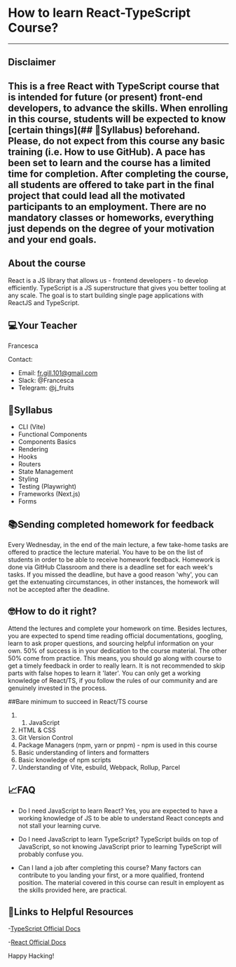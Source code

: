 # How to learn React-TypeScript Course?
-------------------
## Disclaimer
This is a free React with TypeScript course that is intended for future (or present) front-end developers, to advance the skills. When enrolling in this course, students will be expected to know [certain things](## 📝Syllabus) beforehand. Please, do not expect from this course any basic training (i.e. How to use GitHub). A pace has been set to learn and the course has a limited time for completion. After completing the course, all students are offered to take part in the final project that could lead all the motivated participants to an employment. There are no mandatory classes or homeworks, everything just depends on the degree of your motivation and your end goals.
-------------------
## About the course
React is a JS library that allows us - frontend developers - to develop efficiently. TypeScript is a JS superstructure that gives you better tooling at any scale. The goal is to start building single page applications with ReactJS and TypeScript.

## 💻Your Teacher
Francesca

Contact:

  + Email:   fr.gill.101@gmail.com
  + Slack:   @Francesca
  + Telegram:   @j_fruits

## 📝Syllabus 
+ CLI (Vite)
+ Functional Components
+ Components Basics
+ Rendering
+ Hooks
+ Routers
+ State Management
+ Styling
+ Testing (Playwright)
+ Frameworks (Next.js)
+ Forms

## 📚Sending completed homework for feedback
Every Wednesday, in the end of the main lecture, a few take-home tasks are offered to practice the lecture material. You have to be on the list of students in order to be able to receive homework feedback. Homework is done via GitHub Classroom and there is a deadline set for each week's tasks. If you missed the deadline, but have a good reason 'why', you can get the extenuating circumstances, in other instances, the homework will not be accepted after the deadline.

## 🤓How to do it right?
Attend the lectures and complete your homework on time. Besides lectures, you are expected to spend time reading official documentations, googling, learn to ask proper questions, and sourcing helpful information on your own. 50% of success is in your dedication to the course material. The other 50% come from practice. This means, you should go along with course to get a timely feedback in order to really learn. It is not recommended to skip parts with false hopes to learn it 'later'. You can only get a working knowledge of React/TS, if you follow the rules of our community and are genuinely invested in the process.

##Bare minimum to succeed in React/TS course
1. 1. JavaScript
2. HTML & CSS
3. Git Version Control
4. Package Managers (npm, yarn or pnpm) - npm is used in this course
5. Basic understanding of linters and formatters
6. Basic knowledge of npm scripts
7. Understanding of Vite, esbuild, Webpack, Rollup, Parcel


## 📈FAQ
+ Do I need JavaScript to learn React?
  Yes, you are expected to have a working knowledge of JS to be able to understand React concepts and not stall your learning curve.
  
+ Do I need JavaScript to learn TypeScript?
  TypeScript builds on top of JavaScript, so not knowing JavaScript prior to learning TypeScript will probably confuse you.
  
+ Can I land a job after completing this course?
  Many factors can contribute to you landing your first, or a more qualified, frontend position. The material covered in this course can result in employent   as the skills provided here, are practical.

## 🔗Links to Helpful Resources
-[TypeScript Official Docs](https://www.typescriptlang.org/)

-[React Official Docs](https://reactjs.org/)

Happy Hacking!
